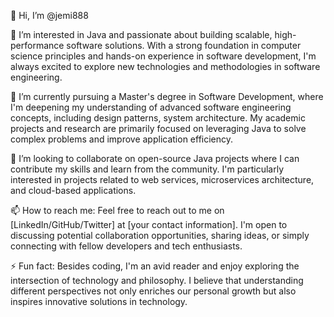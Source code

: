 👋 Hi, I’m @jemi888

👀 I’m interested in Java and passionate about building scalable, high-performance software solutions. With a strong foundation in computer science principles and hands-on experience in software development, I'm always excited to explore new technologies and methodologies in software engineering.

🌱 I’m currently pursuing a Master's degree in Software Development, where I'm deepening my understanding of advanced software engineering concepts, including design patterns, system architecture. My academic projects and research are primarily focused on leveraging Java to solve complex problems and improve application efficiency.

💞️ I’m looking to collaborate on open-source Java projects where I can contribute my skills and learn from the community. I'm particularly interested in projects related to web services, microservices architecture, and cloud-based applications.

📫 How to reach me: Feel free to reach out to me on [LinkedIn/GitHub/Twitter] at [your contact information]. I'm open to discussing potential collaboration opportunities, sharing ideas, or simply connecting with fellow developers and tech enthusiasts.

⚡ Fun fact: Besides coding, I'm an avid reader and enjoy exploring the intersection of technology and philosophy. I believe that understanding different perspectives not only enriches our personal growth but also inspires innovative solutions in technology.

<!---
jemi888/jemi888 is a ✨ special ✨ repository because its `README.md` (this file) appears on your GitHub profile. You can click the Preview link to take a look at your changes.
--->

